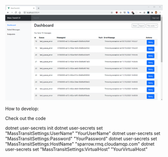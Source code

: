 ![Image of UI](/docs/images/front.png)

How to develop:

Check out the code

dotnet user-secrets init
dotnet user-secrets set "MassTransitSettings:UserName" "YourUserName"
dotnet user-secrets set "MassTransitSettings:Password" "YourPassword"
dotnet user-secrets set "MassTransitSettings:HostName" "sparrow.rmq.cloudamqp.com"
dotnet user-secrets set "MassTransitSettings:VirtualHost" "YourVirtualHost"